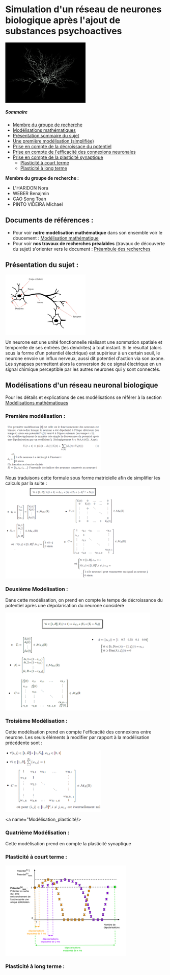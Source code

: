 # Simulation d'un réseau de neurones biologique après l'ajout de substances psychoactives

<img src="Annexes/Images/neurone_illustration.png" width="50%" align="middle">


##### Sommaire
- [Membre du groupe de recherche](#membres)  
- [Modélisations mathématiques](#doc_ref)  
- [Présentation sommaire du sujet](#sujet)
- [Une première modélisation (simplifiée)](#modélisation_simplifiee)
- [Prise en compte de la décroissace du potentiel](#Modélisation_décroissance_potentiel)
- [Prise en compte de l'efficacité des connexions neuronales](#Modélisation_efficacite_connexions)
- [Prise en compte de la plasticité synaptique](#Modélisation_plasticité)
  - [Plasticité à court terme](#Modélisation_plasticité_court_terme)
  - [Plasticité à long terme](#Modélisation_plasticité_long_terme)



<a name="membres"/>

**Membre du groupe de recherche :**
- L'HARIDON Nora
- WEBER Benajmin
- CAO Song Toan 
- PINTO VIDEIRA Michael

<a name="doc_ref"/>


## Documents de références :
- Pour voir __notre modélisation mathématique__ dans son ensemble voir le doucement : [Modélisation mathématique](/Annexes/Documents/reseau-neuronal-biologique-theorie.pdf)
- Pour voir __nos travaux de recherches préalables__ (travaux de découverte du sujet) s'orienter vers le document : [Préambule des recherches](/Annexes/Documents/recherche_reseau_neurone.pdf)


<a name="sujet"/>


## Présentation du sujet :
<img src="Annexes/Images/structure_neurone_biologique.png" width="50%" align="middle">

Un neurone est une unité fonctionnelle réalisant une sommation spatiale et temporelle de ses entrées (les dendrites) à tout instant. Si le résultat (alors sous la forme d'un potentiel électrique) est supérieur à un certain seuil, le neurone envoie un influx nerveux, aussi dit potentiel d'action via son axone. Les synapses permettent alors la conversion de ce signal électrique en un signal chimique perceptible par les autres neurones qui y sont connectés. 



## Modélisations d'un réseau neuronal biologique

Pour les détails et explications de ces modélisations se référer à la section [Modélisations mathématiques](#doc_ref)  


<a name="modélisation_simplifiee"/>

### Première modélisation :
<img src="Annexes/Images/formule_model_simple.png" width="60%" align="middle">

Nous traduisons cette formule sous forme matricielle afin de simplifier les calculs par la suite :
<img src="Annexes/Images/formule_model_simple_matricielle.png" width="90%" align="middle">


<a name="Modélisation_décroissance_potentiel"/>


### Deuxième Modélisation :
Dans cette modélisation, on prend en compte le temps de décroissance du potentiel après une dépolarisation du neurone considéré

<img src="Annexes/Images/formule_decroissance_temps.png" width="90%" align="middle">



<a name="Modélisation_efficacite_connexions"/>


### Troisième Modélisation :
Cette modélisation prend en compte l'efficacité des connexions entre neurone. Les seuls éléments à modifier par rapport à la modélisation précédente sont : 

<img src="Annexes/Images/formule_poids_connexions.png" width="60%" align="middle">



<a name="Modélisation_plasticité/>


### Quatrième Modélisation :
Cette modélisation prend en compte la plasticité synaptique


<a name="Modélisation_plasticité_court_terme"/>


### Plasticité à court terme :

<img src="Annexes/Images/plasticite_court_terme.png" width="75%" align="middle">


<a name="Modélisation_plasticité_long_terme"/>


### Plasticité à long terme :
